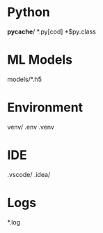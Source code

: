 # Python
__pycache__/
*.py[cod]
*$py.class

# ML Models
models/*.h5

# Environment
venv/
.env
.venv

# IDE
.vscode/
.idea/

# Logs
*.log
